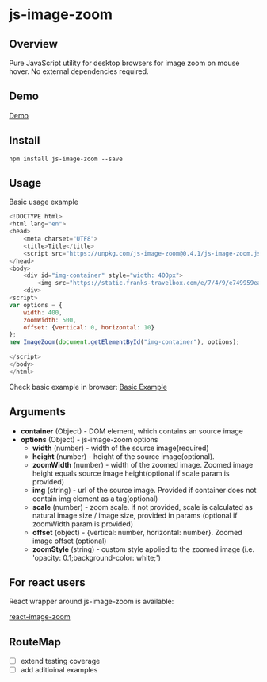 # js-image-zoom


## Overview

Pure JavaScript utility for desktop browsers for image zoom on mouse hover. No external dependencies required.

## Demo

[Demo](http://malaman.github.io/js-image-zoom/example)


## Install

```
npm install js-image-zoom --save
```

## Usage

Basic usage example

```javascript
<!DOCTYPE html>
<html lang="en">
<head>
    <meta charset="UTF8">
    <title>Title</title>
    <script src="https://unpkg.com/js-image-zoom@0.4.1/js-image-zoom.js" type="application/javascript"></script>    
</head>
<body>
    <div id="img-container" style="width: 400px">
        <img src="https://static.franks-travelbox.com/e/7/4/9/e749959ea9e2864e304a5024754efbeaa6e71b59/allerlei-leckereien-und-der-exklusive-rathausmarkt-gluehwein-laden-zum-schauen-shoppen-und-schlemmen-am-weihnachtsmarkt-vor-dem-hamburger-rathaus-ein-deutschland.jpg" />
    <div>
<script>
var options = {
    width: 400,    
    zoomWidth: 500,    
    offset: {vertical: 0, horizontal: 10}
};
new ImageZoom(document.getElementById("img-container"), options);
    
</script>
</body>
</html>

```

Check basic example in browser:
[Basic Example](http://malaman.github.io/js-image-zoom/example/basic.html)




## Arguments

- **container** (Object) - DOM element, which contains an source image
- **options** (Object) - js-image-zoom options
    * **width** (number) - width of the source image(required)
    * **height** (number) - height of the source image(optional).
    * **zoomWidth** (number) - width of the zoomed image. Zoomed image height equals source image height(optional if scale param is provided)
    * **img** (string) - url of the source image. Provided if container does not contain img element as a tag(optional)    
    * **scale** (number) - zoom scale. if not provided, scale is calculated as natural image size / image size, provided in params (optional if zoomWidth param is provided)
    * **offset** (object) - {vertical: number, horizontal: number}. Zoomed image offset (optional)
    * **zoomStyle** (string) - custom style applied to the zoomed image (i.e. 'opacity: 0.1;background-color: white;')

## For react users

React wrapper around js-image-zoom is available:

[react-image-zoom](https://www.npmjs.com/package/react-image-zoom)

## RouteMap

- [ ] extend testing coverage
- [ ] add aditioinal examples
